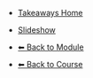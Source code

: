 - [Takeaways Home](./README.md)

- [Slideshow](./Slideshow.md "Slideshow")

- [⬅ Back to Module](../README.md)
- [⬅ Back to Course](../../README.md)
